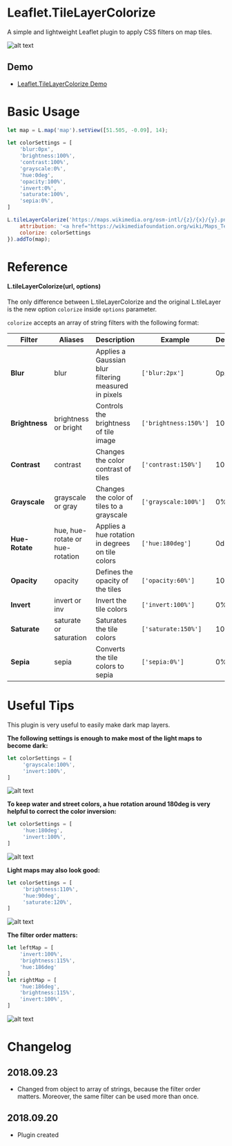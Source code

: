 # Leaflet.TileLayerColorize
A simple and lightweight Leaflet plugin to apply CSS filters on map tiles.

![alt text](https://github.com/xtk93x/Leaflet.TileLayerColorize/blob/master/samples/sidebyside.png)

## Demo
- [Leaflet.TileLayerColorize Demo](https://xtk93x.github.io/Leaflet.TileLayerColorize/)

# Basic Usage
```js
let map = L.map('map').setView([51.505, -0.09], 14);
    
let colorSettings = [
    'blur:0px',
    'brightness:100%',
    'contrast:100%',
    'grayscale:0%',
    'hue:0deg',
    'opacity:100%',
    'invert:0%',
    'saturate:100%',
    'sepia:0%',
]

L.tileLayerColorize('https://maps.wikimedia.org/osm-intl/{z}/{x}/{y}.png', {
    attribution: '<a href="https://wikimediafoundation.org/wiki/Maps_Terms_of_Use">Wikimedia</a>',
    colorize: colorSettings
}).addTo(map);
```
    
# Reference

#### L.tileLayerColorize(url, options)

The only difference between L.tileLayerColorize and the original L.tileLayer is the new option `colorize` inside `options` parameter. 

`colorize` accepts an array of string filters with the following format:

| Filter | Aliases | Description | Example | Default |
| --- | --- | --- | --- | --- |
| **Blur** | blur | Applies a Gaussian blur filtering measured in pixels |  `['blur:2px']` | 0px |
| **Brightness** | brightness or bright | Controls the brightness of tile image |  `['brightness:150%']` | 100% |
| **Contrast** | contrast | Changes the color contrast of tiles |   `['contrast:150%']` | 100% |
| **Grayscale** | grayscale or gray | Changes the color of tiles to a grayscale |  `['grayscale:100%']` | 0% |
| **Hue-Rotate** | hue, hue-rotate or hue-rotation | Applies a hue rotation in degrees on tile colors | `['hue:180deg']` | 0deg |
| **Opacity** | opacity | Defines the opacity of the tiles | `['opacity:60%']` | 100% |
| **Invert** | invert or inv | Invert the tile colors | `['invert:100%']` | 0% |
| **Saturate** | saturate or saturation | Saturates the tile colors | `['saturate:150%']` | 100% |
| **Sepia** | sepia | Converts the tile colors to sepia | `['sepia:0%']` | 0% |
 
# Useful Tips

This plugin is very useful to easily make dark map layers. 

**The following settings is enough to make most of the light maps to become dark:**

```js
let colorSettings = [
     'grayscale:100%',
     'invert:100%',
]
```
![alt text](https://github.com/xtk93x/Leaflet.TileLayerColorize/blob/master/samples/dark.png)

**To keep water and street colors, a hue rotation around 180deg is very helpful to correct the color inversion:**

```js
let colorSettings = [
     'hue:180deg',
     'invert:100%',
]
```
![alt text](https://github.com/xtk93x/Leaflet.TileLayerColorize/blob/master/samples/dark-colorized.png)
    
**Light maps may also look good:**

```js
let colorSettings = [
     'brightness:110%',
     'hue:90deg',
     'saturate:120%',
]
```
![alt text](https://github.com/xtk93x/Leaflet.TileLayerColorize/blob/master/samples/colorized.png)

**The filter order matters:**

```js
let leftMap = [
    'invert:100%',
    'brightness:115%',
    'hue:186deg'
]
let rightMap = [
    'hue:186deg',
    'brightness:115%',
    'invert:100%',
]
```
![alt text](https://github.com/xtk93x/Leaflet.TileLayerColorize/blob/master/samples/filterorder.png)

# Changelog

## 2018.09.23
- Changed from object to array of strings, because the filter order matters. Moreover, the same filter can be used more than once.

## 2018.09.20
- Plugin created
